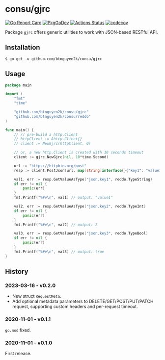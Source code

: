 # consu/gjrc

[![Go Report Card](https://goreportcard.com/badge/github.com/btnguyen2k/consu)](https://goreportcard.com/report/github.com/btnguyen2k/consu)
[![PkgGoDev](https://pkg.go.dev/badge/github.com/btnguyen2k/consu/gjrc)](https://pkg.go.dev/github.com/btnguyen2k/consu/gjrc)
[![Actions Status](https://github.com/btnguyen2k/consu/workflows/gjrc/badge.svg)](https://github.com/btnguyen2k/consu/actions)
[![codecov](https://codecov.io/gh/btnguyen2k/consu/branch/gjrc/graph/badge.svg?token=PWSL21DE1D)](https://app.codecov.io/gh/btnguyen2k/consu/tree/gjrc/gjrc)

Package `gjrc` offers generic utilities to work with JSON-based RESTful API.

## Installation

```shell
$ go get -u github.com/btnguyen2k/consu/gjrc
```

## Usage

```go
package main

import (
	"fmt"
	"time"

	"github.com/btnguyen2k/consu/gjrc"
	"github.com/btnguyen2k/consu/reddo"
)

func main() {
	// // pre-build a http.Client
	// httpClient := &http.Client{}
	// client := NewGjrc(httpClient, 0)

	// or, a new http.Client is created with 10 seconds timeout
	client := gjrc.NewGjrc(nil, 10*time.Second)

	url := "https://httpbin.org/post"
	resp := client.PostJson(url, map[string]interface{}{"key1": "value1", "key2": 2, "key3": true})

	val1, err := resp.GetValueAsType("json.key1", reddo.TypeString)
	if err != nil {
		panic(err)
	}
	fmt.Printf("%#v\n", val1) // output: "value1"

	val2, err := resp.GetValueAsType("json.key2", reddo.TypeInt)
	if err != nil {
		panic(err)
	}
	fmt.Printf("%#v\n", val2) // output: 2

	val3, err := resp.GetValueAsType("json.key3", reddo.TypeBool)
	if err != nil {
		panic(err)
	}
	fmt.Printf("%#v\n", val3) // output: true
}
```

## History

### 2023-03-16 - v0.2.0

- New struct `RequestMeta`.
- Add optional metadata parameters to DELETE/GET/POST/PUT/PATCH request, supporting custom headers and per-request
  timeout.

### 2020-11-01 - v0.1.1

`go.mod` fixed.

### 2020-11-01 - v0.1.0

First release.
